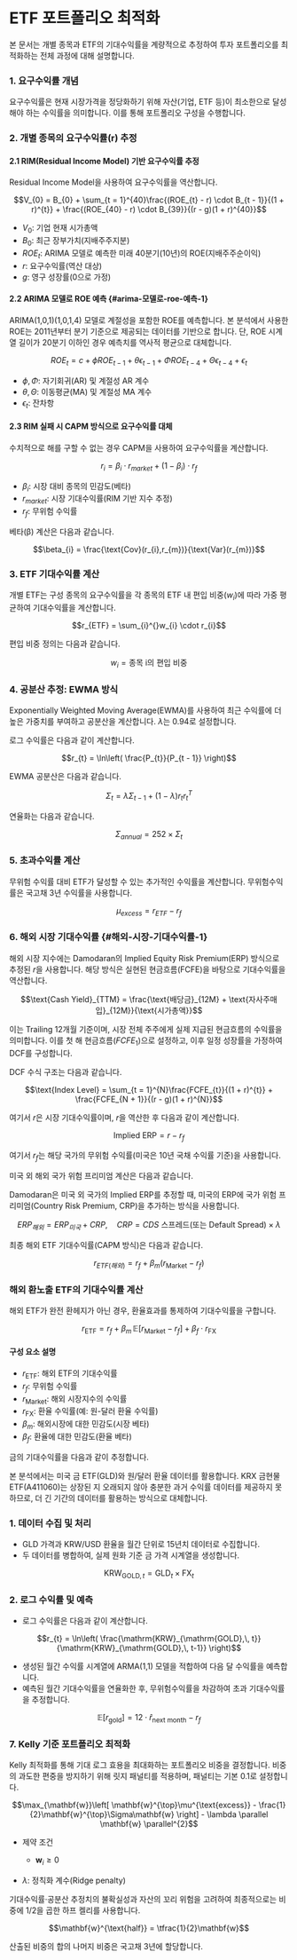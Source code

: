 # ETF 포트폴리오 최적화

본 문서는 개별 종목과 ETF의 기대수익률을 계량적으로 추정하여 투자 포트폴리오를 최적화하는 전체 과정에 대해 설명합니다.

### 1. 요구수익률 개념

요구수익률은 현재 시장가격을 정당화하기 위해 자산(기업, ETF 등)이 최소한으로 달성해야 하는 수익률을 의미합니다. 이를 통해 포트폴리오 구성을 수행합니다.

### 2. 개별 종목의 요구수익률(r) 추정

#### 2.1 RIM(Residual Income Model) 기반 요구수익률 추정

Residual Income Model을 사용하여 요구수익률을 역산합니다.

$$V_{0} = B_{0} + \sum_{t = 1}^{40}\frac{(ROE_{t} - r) \cdot B_{t - 1}}{(1 + r)^{t}} + \frac{(ROE_{40} - r) \cdot B_{39}}{(r - g)(1 + r)^{40}}$$

- $V_{0}$: 기업 현재 시가총액
- $B_{0}$: 최근 장부가치(지배주주지분)
- $ROE_{t}$: ARIMA 모델로 예측한 미래 40분기(10년)의 ROE(지배주주순이익)
- $r$: 요구수익률(역산 대상)
- $g$: 영구 성장률(0으로 가정)

#### 2.2 ARIMA 모델로 ROE 예측 {#arima-모델로-roe-예측-1}

ARIMA(1,0,1)(1,0,1,4) 모델로 계절성을 포함한 ROE를 예측합니다. 본 분석에서 사용한 ROE는 2011년부터 분기 기준으로 제공되는 데이터를 기반으로 합니다. 단, ROE 시계열 길이가 20분기 이하인 경우 예측치를 역사적 평균으로 대체합니다.

$$ROE_{t} = c + \phi ROE_{t - 1} + \theta\epsilon_{t - 1} + \Phi ROE_{t - 4} + \Theta\epsilon_{t - 4} + \epsilon_{t}$$

- $\phi,\Phi$: 자기회귀(AR) 및 계절성 AR 계수
- $\theta,\Theta$: 이동평균(MA) 및 계절성 MA 계수
- $\epsilon_{t}$: 잔차항

#### 2.3 RIM 실패 시 CAPM 방식으로 요구수익률 대체

수치적으로 해를 구할 수 없는 경우 CAPM을 사용하여 요구수익률을 계산합니다.

$$r_{i} = \beta_{i} \cdot r_{market} + (1 - \beta_{i}) \cdot r_{f}$$

- $\beta_{i}$: 시장 대비 종목의 민감도(베타)
- $r_{market}$: 시장 기대수익률(RIM 기반 지수 추정)
- $r_{f}$: 무위험 수익률

베타(β) 계산은 다음과 같습니다.

$$\beta_{i} = \frac{\text{Cov}(r_{i},r_{m})}{\text{Var}(r_{m})}$$

### 3. ETF 기대수익률 계산

개별 ETF는 구성 종목의 요구수익률을 각 종목의 ETF 내 편입 비중($w_{i}$)에 따라 가중 평균하여 기대수익률을 계산합니다.

$$r_{ETF} = \sum_{i}^{}w_{i} \cdot r_{i}$$

편입 비중 정의는 다음과 같습니다.

$$w_{i} = \text{종목 i의 편입 비중}$$

### 4. 공분산 추정: EWMA 방식

Exponentially Weighted Moving Average(EWMA)를 사용하여 최근 수익률에 더 높은 가중치를 부여하고 공분산을 계산합니다. $\lambda$는 0.94로 설정합니다.

로그 수익률은 다음과 같이 계산합니다.

$$r_{t} = \ln\left( \frac{P_{t}}{P_{t - 1}} \right)$$

EWMA 공분산은 다음과 같습니다.

$$\Sigma_{t} = \lambda\Sigma_{t - 1} + (1 - \lambda)r_{t}r_{t}^{T}$$

연율화는 다음과 같습니다.

$$\Sigma_{annual} = 252 \times \Sigma_{t}$$

### 5. 초과수익률 계산

무위험 수익률 대비 ETF가 달성할 수 있는 추가적인 수익률을 계산합니다. 무위험수익률은 국고채 3년 수익률을 사용합니다.

$$\mu_{excess} = r_{ETF} - r_{f}$$

### 6. 해외 시장 기대수익률 {#해외-시장-기대수익률-1}

해외 시장 지수에는 Damodaran의 Implied Equity Risk Premium(ERP) 방식으로 추정된 $r$을 사용합니다. 해당 방식은 실현된 현금흐름(FCFE)을 바탕으로 기대수익률을 역산합니다.

$$\text{Cash Yield}_{TTM} = \frac{\text{배당금}_{12M} + \text{자사주매입}_{12M}}{\text{시가총액}}$$

이는 Trailing 12개월 기준이며, 시장 전체 주주에게 실제 지급된 현금흐름의 수익률을 의미합니다. 이를 첫 해 현금흐름($FCFE_{1}$)으로 설정하고, 이후 일정 성장률을 가정하여 DCF를 구성합니다.

DCF 수식 구조는 다음과 같습니다.

$$\text{Index Level} = \sum_{t = 1}^{N}\frac{FCFE_{t}}{(1 + r)^{t}} + \frac{FCFE_{N + 1}}{(r - g)(1 + r)^{N}}$$

여기서 $r$은 시장 기대수익률이며, $r$을 역산한 후 다음과 같이 계산합니다.

$$\text{Implied ERP} = r - r_{f}$$

여기서 $r_{f}$는 해당 국가의 무위험 수익률(미국은 10년 국채 수익률 기준)을 사용합니다.

미국 외 해외 국가 위험 프리미엄 계산은 다음과 같습니다.

Damodaran은 미국 외 국가의 Implied ERP를 추정할 때, 미국의 ERP에 국가 위험 프리미엄(Country Risk Premium, CRP)을 추가하는 방식을 사용합니다.

$$ERP_{해외} = ERP_{미국} + CRP,\quad CRP = CDS\text{ 스프레드(또는 Default Spread)} \times \lambda$$

최종 해외 ETF 기대수익률(CAPM 방식)은 다음과 같습니다.

$$r_{ETF(해외)} = r_{f} + \beta_{m}(r_{\text{Market}} - r_{f})$$

### 해외 환노출 ETF의 기대수익률 계산

해외 ETF가 완전 환헤지가 아닌 경우, 환율효과를 통제하여 기대수익률을 구합니다.

$$r_{\text{ETF}} = r_{f} + \beta_{m}\, \mathbb{E}\left[r_{\text{Market}} - r_{f}\right] + \beta_{f} \cdot r_{\text{FX}}$$

#### 구성 요소 설명

- $r_{\text{ETF}}$: 해외 ETF의 기대수익률
- $r_{f}$: 무위험 수익률
- $r_{\text{Market}}$: 해외 시장지수의 수익률
- $r_{\text{FX}}$: 환율 수익률(예: 원-달러 환율 수익률)
- $\beta_{m}$: 해외시장에 대한 민감도(시장 베타)
- $\beta_{f}$: 환율에 대한 민감도(환율 베타)

금의 기대수익률을 다음과 같이 추정합니다.

본 분석에서는 미국 금 ETF(GLD)와 원/달러 환율 데이터를 활용합니다. KRX 금현물 ETF(A411060)는 상장된 지 오래되지 않아 충분한 과거 수익률 데이터를 제공하지 못하므로, 더 긴 기간의 데이터를 활용하는 방식으로 대체합니다.

### 1. 데이터 수집 및 처리

- GLD 가격과 KRW/USD 환율을 월간 단위로 15년치 데이터로 수집합니다.
- 두 데이터를 병합하여, 실제 원화 기준 금 가격 시계열을 생성합니다.

$$\mathrm{KRW}_{\mathrm{GOLD},\, t} = \mathrm{GLD}_{t} \times \mathrm{FX}_{t}$$

### 2. 로그 수익률 및 예측

- 로그 수익률은 다음과 같이 계산합니다.

$$r_{t} = \ln\left( \frac{\mathrm{KRW}_{\mathrm{GOLD},\, t}}{\mathrm{KRW}_{\mathrm{GOLD},\, t-1}} \right)$$

- 생성된 월간 수익률 시계열에 ARMA(1,1) 모델을 적합하여 다음 달 수익률을 예측합니다.
- 예측된 월간 기대수익률을 연율화한 후, 무위험수익률을 차감하여 초과 기대수익률을 추정합니다.

$$\mathbb{E}\left[r_{\text{gold}}\right] = 12 \cdot {\widehat{r}}_{\text{next month}} - r_{f}$$

### 7. Kelly 기준 포트폴리오 최적화

Kelly 최적화를 통해 기대 로그 효용을 최대화하는 포트폴리오 비중을 결정합니다. 비중의 과도한 편중을 방지하기 위해 릿지 패널티를 적용하며, 패널티는 기본 0.1로 설정합니다.

$$\max_{\mathbf{w}}\left[ \mathbf{w}^{\top}\mu^{\text{excess}} - \frac{1}{2}\mathbf{w}^{\top}\Sigma\mathbf{w} \right] - \lambda \parallel \mathbf{w} \parallel^{2}$$

- 제약 조건

  - $\mathbf{w}_{i} \geq 0$

- $\lambda$: 정칙화 계수(Ridge penalty)

기대수익률·공분산 추정치의 불확실성과 자산의 꼬리 위험을 고려하여 최종적으로는 비중에 1/2을 곱한 하프 켈리를 사용합니다.

$$\mathbf{w}^{\text{half}} = \tfrac{1}{2}\mathbf{w}$$

산출된 비중의 합의 나머지 비중은 국고채 3년에 할당합니다.

